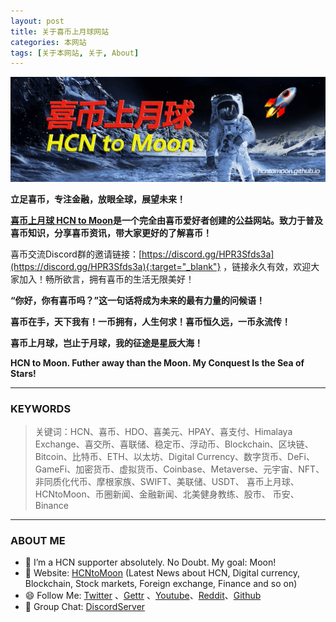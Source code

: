 ```yaml
---
layout: post
title: 关于喜币上月球网站
categories: 本网站
tags: [关于本网站, 关于, About]
---
```


![喜币上月球 HCN to Moon图片](/images/HCNtoMoon.jpg "喜币上月球")

**立足喜币，专注金融，放眼全球，展望未来！**

**[喜币上月球 HCN to Moon](https://hcntomoon.github.io/)是一个完全由喜币爱好者创建的公益网站。致力于普及喜币知识，分享喜币资讯，带大家更好的了解喜币！**

喜币交流Discord群的邀请链接：[https://discord.gg/HPR3Sfds3a](https://discord.gg/HPR3Sfds3a){:target="_blank"}  ，链接永久有效，欢迎大家加入！畅所欲言，拥有喜币的生活无限美好！

**“你好，你有喜币吗？”这一句话将成为未来的最有力量的问候语！**

**喜币在手，天下我有！一币拥有，人生何求！喜币恒久远，一币永流传！**

**喜币上月球，岂止于月球，我的征途是星辰大海！**

**HCN to Moon. Futher away than the Moon. My Conquest Is the Sea of Stars!**

---------------------
### KEYWORDS

> 关键词：HCN、喜币、HDO、喜美元、HPAY、喜支付、Himalaya Exchange、喜交所、喜联储、稳定币、浮动币、Blockchain、区块链、Bitcoin、比特币、ETH、以太坊、Digital Currency、数字货币、DeFi、GameFi、加密货币、虚拟货币、Coinbase、Metaverse、元宇宙、NFT、非同质化代币、摩根家族、SWIFT、美联储、USDT、 
喜币上月球、HCNtoMoon、币圈新闻、金融新闻、北美健身教练、股市、
币安、Binance


---------------------
### ABOUT ME

- 🔭 I’m a HCN supporter absolutely. No Doubt. My goal: Moon! 
- 🚀️ Website:  [HCNtoMoon](https://hcntomoon.github.io/) (Latest News about HCN, Digital currency, Blockchain, Stock markets, Foreign exchange, Finance and so on)
- 😄 Follow Me:  [Twitter](https://twitter.com/HCNtoMoon) 、[Gettr](https://gettr.com/user/hcntomoon) 、[Youtube](https://www.youtube.com/channel/UCM3ii_co08ZqJBlWwl5s8zw)、[Reddit](https://www.reddit.com/user/HCNtoMoon)、[Github](https://github.com/HCNtoMoon)
- 👯 Group Chat:  [DiscordServer](https://discord.gg/HPR3Sfds3a) 


